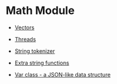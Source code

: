 Math Module
=================


* [Vectors](md_doc_markdown_tutorial-math-vectors.html)

* [Threads](md_doc_markdown_tutorial-math-threads.html)

* [String tokenizer](md_doc_markdown_tutorial-math-tokenizer.html)

* [Extra string functions](md_doc_markdown_tutorial-math-stringmath.html)

* [Var class - a JSON-like data structure](md_doc_markdown_tutorial-math-var.html) 




